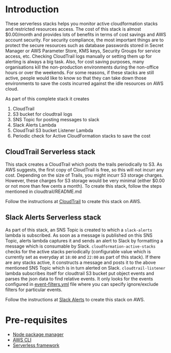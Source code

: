# Introduction
These serverless stacks helps you monitor active cloudformation stacks and restricted resources access. The cost of this stack is almost $0.00/month and provides lots of benefits in terms of cost savings and AWS account security. For security compliance, the most important things are to protect the secure resources such as database passwords stored in Secret Manager or AWS Parameter Store, KMS keys, Security Groups for service access, etc. Checking CloudTrail logs manually or setting them up for alerting is always a big task. Also, for cost saving purposes, many organisations kill the non-production environments during the non-office hours or over the weekends. For some reasons, if these stacks are still active, people would like to know so that they can take down those environments to save the costs incurred against the idle resources on AWS cloud.

As part of this complete stack it creates
1. CloudTrail
2. S3 bucket for cloudtrail logs
3. SNS Topic for posting messages to slack
4. Slack Alerts Lambda
5. CloudTrail S3 bucket Listener Lambda
6. Periodic check for Active CloudFormation stacks to save the cost

## CloudTrail Serverless stack
This stack creates a CloudTrail which posts the trails periodically to S3. As AWS suggests, the first copy of CloudTrail is free, so this will not incurr any cost. Depending on the size of Trails, you might incurr S3 storage charges. However, these charges for S3 storage would be very minimal (either $0.00 or not more than few cents a month). To create this stack, follow the steps mentioned in cloudtrail/README.md

Follow the instructions at [CloudTrail](cloudtrail/README.md) to create this stack on AWS.

## Slack Alerts Serverless stack
As part of this stack, an SNS Topic is created to which a `slack-alerts` lambda is subscribed. As soon as a message is published on this SNS Topic, alerts lambda captures it and sends an alert to Slack by formatting a message which is consumable by Slack. `cloudformation-active-stacks` checks for the active stacks periodically (configurable value which is currently set as  everyday at `18:00` and `22:00` as part of this stack). If there are any stacks active, it constructs a message and posts it to the above mentioned SNS Topic which is in turn alerted on Slack. `cloudtrail-listener` lambda subscribes itself for cloudtrail S3 bucket put object events and parses the json data to find relative events. It only looks for the events configured in [event-filters.yml](slack-alerts/cloudtrail-listener/event-filters.yml) file where you can specify ignore/exclude filters for particular events.

Follow the instructions at [Slack Alerts](slack-alerts/README.md) to create this stack on AWS.

# Pre-requisites
* [Node package manager](https://www.npmjs.com/get-npm)
* [AWS CLI](https://docs.aws.amazon.com/cli/latest/userguide/cli-chap-install.html)
* [Serverless framework](https://serverless.com/framework/docs/getting-started/)